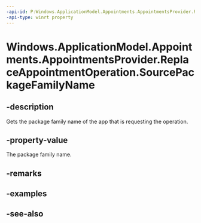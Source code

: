 ----api-id: P:Windows.ApplicationModel.Appointments.AppointmentsProvider.ReplaceAppointmentOperation.SourcePackageFamilyName
-api-type: winrt property
---<!-- Property syntaxpublic string SourcePackageFamilyName { get; }--># Windows.ApplicationModel.Appointments.AppointmentsProvider.ReplaceAppointmentOperation.SourcePackageFamilyName## -descriptionGets the package family name of the app that is requesting the operation.## -property-valueThe package family name.## -remarks## -examples## -see-also